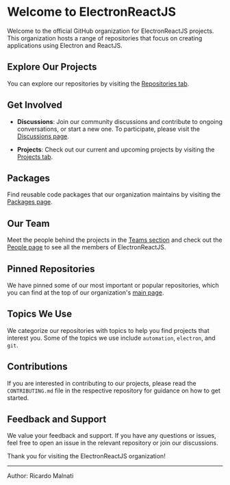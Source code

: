# Welcome to ElectronReactJS

Welcome to the official GitHub organization for ElectronReactJS projects. This organization hosts a range of repositories that focus on creating applications using Electron and ReactJS.

## Explore Our Projects

You can explore our repositories by visiting the [Repositories tab](https://github.com/ElectronReactJS?tab=repositories).

## Get Involved

- **Discussions**: Join our community discussions and contribute to ongoing conversations, or start a new one. To participate, please visit the [Discussions page](https://github.com/ElectronReactJS/.github/discussions).

- **Projects**: Check out our current and upcoming projects by visiting the [Projects tab](https://github.com/ElectronReactJS?tab=projects).

## Packages

Find reusable code packages that our organization maintains by visiting the [Packages page](https://github.com/ElectronReactJS?tab=packages).

## Our Team

Meet the people behind the projects in the [Teams section](https://github.com/orgs/ElectronReactJS/teams) and check out the [People page](https://github.com/orgs/ElectronReactJS/people) to see all the members of ElectronReactJS.

## Pinned Repositories

We have pinned some of our most important or popular repositories, which you can find at the top of our organization's [main page](https://github.com/ElectronReactJS).

## Topics We Use

We categorize our repositories with topics to help you find projects that interest you. Some of the topics we use include `automation`, `electron`, and `git`.

## Contributions

If you are interested in contributing to our projects, please read the `CONTRIBUTING.md` file in the respective repository for guidance on how to get started.

## Feedback and Support

We value your feedback and support. If you have any questions or issues, feel free to open an issue in the relevant repository or join our discussions.

Thank you for visiting the ElectronReactJS organization!

---

  Author: Ricardo Malnati